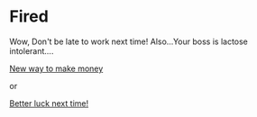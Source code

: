 # Fired

Wow, Don't be late to work next time! Also...Your boss is lactose intolerant....

[New way to make money](invest.md)

or

[Better luck next time!](../alarmring.md)

